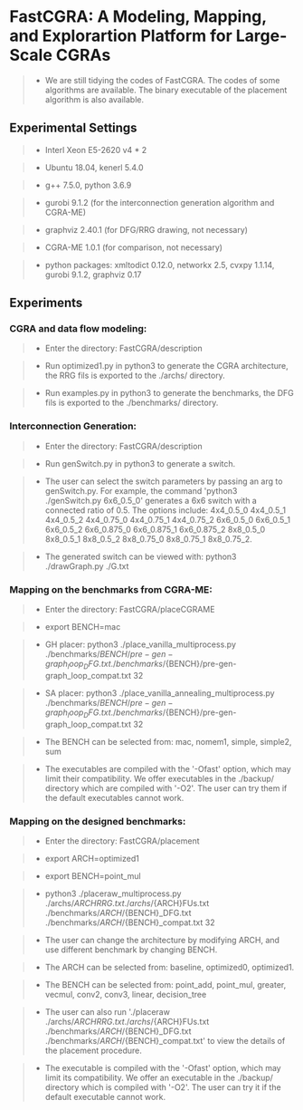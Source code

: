 # FastCGRA: A Modeling, Mapping, and Explorartion Platform for Large-Scale CGRAs

>* We are still tidying the codes of FastCGRA. The codes of some algorithms are available. The binary executable of the placement algorithm is also available. 

## Experimental Settings

>* Interl Xeon E5-2620 v4 * 2

>* Ubuntu 18.04, kenerl 5.4.0

>* g++ 7.5.0, python 3.6.9

>* gurobi 9.1.2 (for the interconnection generation algorithm and CGRA-ME)

>* graphviz 2.40.1 (for DFG/RRG drawing, not necessary)

>* CGRA-ME 1.0.1 (for comparison, not necessary)

>* python packages: xmltodict 0.12.0, networkx 2.5, cvxpy 1.1.14, gurobi 9.1.2, graphviz 0.17

## Experiments

### CGRA and data flow modeling: 

>* Enter the directory: FastCGRA/description

>* Run optimized1.py in python3 to generate the CGRA architecture, the RRG fils is exported to the ./archs/ directory. 

>* Run examples.py in python3 to generate the benchmarks, the DFG fils is exported to the ./benchmarks/ directory.

### Interconnection Generation: 

>* Enter the directory: FastCGRA/description

>* Run genSwitch.py in python3 to generate a switch. 

>* The user can select the switch parameters by passing an arg to genSwitch.py. For example, the command 'python3 ./genSwitch.py 6x6_0.5_0' generates a 6x6 switch  with a connected ratio of 0.5. The options include: 4x4_0.5_0 4x4_0.5_1 4x4_0.5_2 4x4_0.75_0 4x4_0.75_1 4x4_0.75_2 6x6_0.5_0 6x6_0.5_1 6x6_0.5_2 6x6_0.875_0 6x6_0.875_1 6x6_0.875_2 8x8_0.5_0 8x8_0.5_1 8x8_0.5_2 8x8_0.75_0 8x8_0.75_1 8x8_0.75_2. 

>* The generated switch can be viewed with: python3 ./drawGraph.py ./G.txt

### Mapping on the benchmarks from CGRA-ME: 

>* Enter the directory: FastCGRA/placeCGRAME

>* export BENCH=mac

>* GH placer: python3 ./place_vanilla_multiprocess.py ./benchmarks/${BENCH}/pre-gen-graph_loop_DFG.txt ./benchmarks/${BENCH}/pre-gen-graph_loop_compat.txt 32

>* SA placer: python3 ./place_vanilla_annealing_multiprocess.py ./benchmarks/${BENCH}/pre-gen-graph_loop_DFG.txt ./benchmarks/${BENCH}/pre-gen-graph_loop_compat.txt 32

>* The BENCH can be selected from: mac, nomem1, simple, simple2, sum

>* The executables are compiled with the '-Ofast' option, which may limit their compatibility. We offer executables in the ./backup/ directory which are compiled with '-O2'. The user can try them if the default executables cannot work. 

### Mapping on the designed benchmarks: 

>* Enter the directory: FastCGRA/placement

>* export ARCH=optimized1

>* export BENCH=point_mul

>* python3 ./placeraw_multiprocess.py ./archs/${ARCH}RRG.txt ./archs/${ARCH}FUs.txt ./benchmarks/${ARCH}/${BENCH}_DFG.txt ./benchmarks/${ARCH}/${BENCH}_compat.txt 32

>* The user can change the architecture by modifying ARCH, and use different benchmark by changing BENCH. 

>* The ARCH can be selected from: baseline, optimized0, optimized1. 

>* The BENCH can be selected from: point_add, point_mul, greater, vecmul, conv2, conv3, linear, decision_tree

>* The user can also run './placeraw ./archs/${ARCH}RRG.txt ./archs/${ARCH}FUs.txt ./benchmarks/${ARCH}/${BENCH}_DFG.txt ./benchmarks/${ARCH}/${BENCH}_compat.txt' to view the details of the placement procedure. 

>* The executable is compiled with the '-Ofast' option, which may limit its compatibility. We offer an executable in the ./backup/ directory which is compiled with '-O2'. The user can try it if the default executable cannot work. 